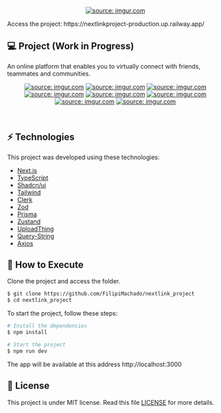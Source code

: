 <p align="center">
  <a href="https://imgur.com/JZ8mYYm"><img src="https://imgur.com/JZ8mYYm.png" title="source: imgur.com" /></a>
</p>

<p>Access the project: https://nextlinkproject-production.up.railway.app/</p>

## 💻 Project (Work in Progress)

An online platform that enables you to virtually connect with friends, teammates and communities.

<p align="center">
  <a href="https://i.imgur.com/exc2Y0n.png"><img src="https://i.imgur.com/exc2Y0n.png" title="source: imgur.com" /></a>
  <a href="https://i.imgur.com/oxxbJb7.png"><img src="https://i.imgur.com/oxxbJb7.png" title="source: imgur.com" /></a>
  <a href="https://i.imgur.com/8nMwr1s.png"><img src="https://i.imgur.com/8nMwr1s.png" title="source: imgur.com" /></a>
  <a href="https://i.imgur.com/5PLky01.png"><img src="https://i.imgur.com/5PLky01.png" title="source: imgur.com" /></a>
  <a href="https://i.imgur.com/acBqrK0.png"><img src="https://i.imgur.com/acBqrK0.png" title="source: imgur.com" /></a>
  <a href="https://i.imgur.com/vdvjNQA.png"><img src="https://i.imgur.com/vdvjNQA.png" title="source: imgur.com" /></a>
  <a href="https://i.imgur.com/nbuxnAX.png"><img src="https://i.imgur.com/nbuxnAX.png" title="source: imgur.com" /></a>
  <a href="https://i.imgur.com/N3vfnKn.png"><img src="https://i.imgur.com/N3vfnKn.png" title="source: imgur.com" /></a>
</p>

<br>

## ⚡ Technologies

This project was developed using these technologies:

- [Next.js](https://nextjs.org/)
- [TypeScript](https://www.typescriptlang.org/)
- [Shadcn/ui](https://ui.shadcn.com/)
- [Tailwind](https://tailwindcss.com/)
- [Clerk](https://clerk.com/)
- [Zod](https://zod.dev/)
- [Prisma](https://www.prisma.io/)
- [Zustand](https://github.com/pmndrs/zustand)
- [UploadThing](https://uploadthing.com/)
- [Query-String](https://www.npmjs.com/package/query-string)
- [Axios](https://axios-http.com/)

## 🚀 How to Execute

Clone the project and access the folder.

```bash
$ git clone https://github.com/FilipiMachado/nextlink_project
$ cd nextlink_project
```

To start the project, follow these steps:
```bash
# Install the dependencies
$ npm install

# Start the project
$ npm run dev
```
The app will be available at this address http://localhost:3000

## 📝 License

This project is under MIT license. Read this file [LICENSE](LICENSE.md) for more details.
